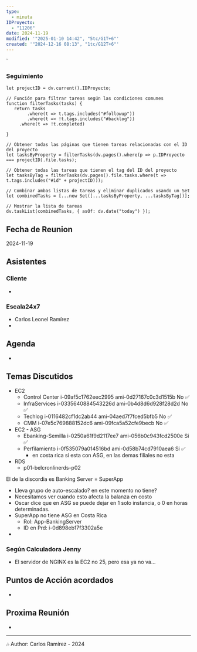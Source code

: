 ```yaml
---
type:
  - minuta
IDProyecto:
  - "11206"
date: 2024-11-19
modified: '"2025-01-10 14:42", "5tc/G1T+6"'
created: '"2024-12-16 08:13", "1tc/G12T+6"'
---
```

`

### Seguimiento

```dataviewjs
let projectID = dv.current().IDProyecto;

// Función para filtrar tareas según las condiciones comunes
function filterTasks(tasks) {
   return tasks
        .where(t => t.tags.includes("#followup"))
        .where(t => !t.tags.includes("#backlog"))
     .where(t => !t.completed)
        
}

// Obtener todas las páginas que tienen tareas relacionadas con el ID del proyecto
let tasksByProperty = filterTasks(dv.pages().where(p => p.IDProyecto === projectID).file.tasks);

// Obtener todas las tareas que tienen el tag del ID del proyecto
let tasksByTag = filterTasks(dv.pages().file.tasks.where(t => t.tags.includes("#id" + projectID)));

// Combinar ambas listas de tareas y eliminar duplicados usando un Set
let combinedTasks = [...new Set([...tasksByProperty, ...tasksByTag])];

// Mostrar la lista de tareas
dv.taskList(combinedTasks, { asOf: dv.date("today") });
 ```
## Fecha de Reunion
2024-11-19

## Asistentes

### Cliente
* 
### Escala24x7
- Carlos Leonel Ramírez
-  

## Agenda
* 
## Temas Discutidos
*  EC2
	* Control Center i-09af5c1762eec2995 ami-0d27167c0c3d1515b No  ✅
	* InfraServices i-0335640884543226d ami-0b4d8d6d928f28d2d No  ✅
	* Techlog i-0116482cf1dc2ab44 ami-04aed7f7fced5bfb5 No  ✅
	* CMM i-07e5c769888152dc6 ami-09fca5a52cfe9becb No ✅
* EC2 - ASG
	* Ebanking-Semilla  i-0250a61f9d2117ee7 ami-056b0c943fcd2500e Si ✅
	* Perfilamiento i-0f535079a014516bd ami-0d58b74cd7910aea6 Si ✅
		* en costa rica si esta con ASG, en las demas filiales no esta
* RDS
	* p01-belcronlinerds-p02

El de la discordia es Banking Server = SuperApp  
- Lleva grupo de auto-escalado? en este momento no tiene?
- Necesitamos ver cuando esto afecta la balanza en costo
- Oscar dice que en ASG se puede dejar en 1 solo instancia, o 0 en horas determinadas.
- SuperApp no tiene ASG en Costa Rica
	- Rol: App-BankingServer
	- ID en Prd: i-0d898eb17f3302a5e
- 



### Según Calculadora Jenny
- El servidor de NGINX es la EC2 no 25, pero esa ya no va...
## Puntos de Acción acordados
- 

## Proxima Reunión
*   

---
🎶
Author: Carlos Ramírez - 2024
